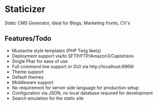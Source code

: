Staticizer
==========

Static CMS Generator, Ideal for Blogs, Marketing fronts, CV's

Features/Todo
-------------
- Mustache style templates (PHP Twig likely)
- Deployment support via/to SFTP/FTP/Amazon3/Capistrano
- Single Phar for ease of use
- Full command line support or GUI via http://localhost:6969/
- Theme support
- Default themes
- Middleware support
- No requirement for server side language for production setup
- Configuration via JSON, no local database required for development
- Search emulation for the static site
